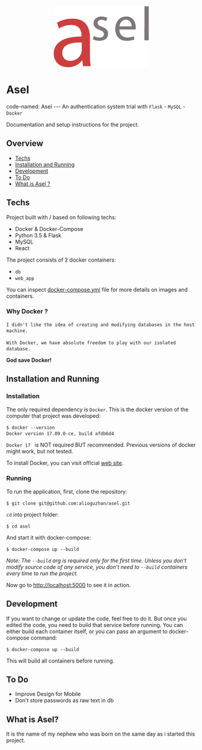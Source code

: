 <p align="center">
    <img src="web_app/app/static/logo.png"/>
</p>

# Asel
code-named: Asel --- An authentication system trial with `Flask` - `MySQL` - `Docker`

Documentation and setup instructions for the project.

## Overview

- [Techs](#techs)
- [Installation and Running](#installation-and-running)
- [Development](#development)
- [To Do](#to-do)
- [What is Asel ?](#what-is-asel)

## Techs

Project built with / based on following techs:

- Docker & Docker-Compose
- Python 3.5 & Flask
- MySQL
- React

The project consists of 2 docker containers:
- `db`
- `web_app`

You can inspect [docker-compose.yml](docker-compose.yml) file for more details on images and containers.

### Why Docker ?

```
I didn't like the idea of creating and modifying databases in the host machine. 

With Docker, we have absolute freedom to play with our isolated database.
```

**God save Docker!**

## Installation and Running

### Installation
The only required dependency is `Docker`. This is the docker version of the computer that project was developed:

    $ docker --version
    Docker version 17.09.0-ce, build afdb6d4

`Docker 17 ` is NOT required BUT recommended. Previous versions of docker might work, but not tested.

To install Docker, you can visit official [web site](https://www.docker.com/community-edition).

### Running

To run the application, first, clone the repository:

    $ git clone git@github.com:alioguzhan/asel.git

`cd` into project folder:

    $ cd asel

And start it with docker-compose:

    $ docker-compose up --build

_Note: The `--build` arg is required only for the first time. Unless you don't modify source code of any service, you don't need to `--build` containers every time to run the project._

Now go to [http://localhost:5000](http://localhost:5000) to see it in action.

## Development

If you want to change or update the code, feel free to do it. But once you edited the code, you need to build that service before running. You can either build each container itself, or you can pass an argument to docker-compose command:

    $ docker-compose up --build

This will build all containers before running.

## To Do

- Improve Design for Mobile
- Don't store passwords as raw text in db


## What is Asel?

It is the name of my nephew who was born on the same day as i started this project.